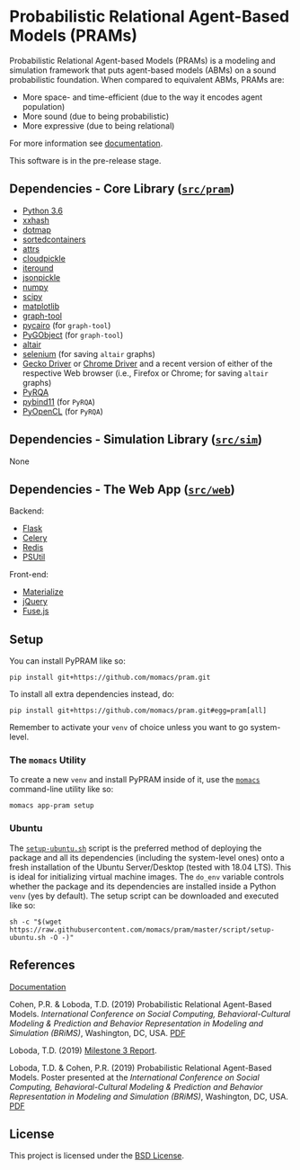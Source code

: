# Probabilistic Relational Agent-Based Models (PRAMs)

Probabilistic Relational Agent-based Models (PRAMs) is a modeling and simulation framework that puts agent-based models (ABMs) on a sound probabilistic foundation. When compared to equivalent ABMs, PRAMs are:

- More space- and time-efficient (due to the way it encodes agent population)
- More sound (due to being probabilistic)
- More expressive (due to being relational)

For more information see [documentation](https://momacs.github.io/pram/).

This software is in the pre-release stage.


## Dependencies - Core Library ([`src/pram`](src/pram))

- [Python 3.6](https://python.org)
- [xxhash](https://pypi.org/project/xxhash)
- [dotmap](https://pypi.org/project/dotmap)
- [sortedcontainers](http://www.grantjenks.com/docs/sortedcontainers/index.html)
- [attrs](https://github.com/python-attrs/attrs)
- [cloudpickle](https://github.com/cloudpipe/cloudpickle)
- [iteround](https://pypi.org/project/iteround)
- [jsonpickle](https://pypi.org/project/jsonpickle)
- [numpy](https://www.numpy.org)
- [scipy](https://www.scipy.org)
- [matplotlib](https://matplotlib.org)
- [graph-tool](https://graph-tool.skewed.de)
- [pycairo](https://www.cairographics.org/pycairo) (for `graph-tool`)
- [PyGObject](https://pygobject.readthedocs.io) (for `graph-tool`)
- [altair](https://altair-viz.github.io)
- [selenium](https://selenium-python.readthedocs.io) (for saving `altair` graphs)
- [Gecko Driver](https://github.com/mozilla/geckodriver/releases) or [Chrome Driver](https://sites.google.com/a/chromium.org/chromedriver) and a recent version of either of the respective Web browser (i.e., Firefox or Chrome; for saving `altair` graphs)
- [PyRQA](https://pypi.org/project/PyRQA)
- [pybind11](https://pybind11.readthedocs.io/en/stable) (for `PyRQA`)
- [PyOpenCL](https://documen.tician.de/pyopencl) (for `PyRQA`)


## Dependencies - Simulation Library ([`src/sim`](src/sim))

None


## Dependencies - The Web App ([`src/web`](src/web))

Backend:
- [Flask](http://flask.pocoo.org)
- [Celery](http://www.celeryproject.org)
- [Redis](https://redis.io)
- [PSUtil](https://github.com/giampaolo/psutil)

Front-end:
- [Materialize](https://materializecss.com)
- [jQuery](https://jquery.com)
- [Fuse.js](https://fusejs.io)


## Setup

You can install PyPRAM like so:

```
pip install git+https://github.com/momacs/pram.git
```

To install all extra dependencies instead, do:

```
pip install git+https://github.com/momacs/pram.git#egg=pram[all]
```

Remember to activate your `venv` of choice unless you want to go system-level.

### The `momacs` Utility

To create a new `venv` and install PyPRAM inside of it, use the [`momacs`](https://github.com/momacs/misc) command-line utility like so:

```
momacs app-pram setup
```

### Ubuntu

The [`setup-ubuntu.sh`](https://github.com/momacs/pram/blob/master/script/setup-ubuntu.sh) script is the preferred method of deploying the package and all its dependencies (including the system-level ones) onto a fresh installation of the Ubuntu Server/Desktop (tested with 18.04 LTS).  This is ideal for initializing virtual machine images.  The `do_env` variable controls whether the package and its dependencies are installed inside a Python `venv` (yes by default).  The setup script can be downloaded and executed like so:

```
sh -c "$(wget https://raw.githubusercontent.com/momacs/pram/master/script/setup-ubuntu.sh -O -)"
```


## References

[Documentation](https://momacs.github.io/pram/)

Cohen, P.R. & Loboda, T.D. (2019) Probabilistic Relational Agent-Based Models.  _International Conference on Social Computing, Behavioral-Cultural Modeling & Prediction and Behavior Representation in Modeling and Simulation (BRiMS)_, Washington, DC, USA.  [PDF](https://github.com/momacs/pram/blob/master/pub/cohen-2019-brims.pdf)

Loboda, T.D. (2019) [Milestone 3 Report](https://github.com/momacs/pram/blob/master/pub/Milestone-3-Report.pdf).

Loboda, T.D. & Cohen, P.R. (2019) Probabilistic Relational Agent-Based Models.  Poster presented at the _International Conference on Social Computing, Behavioral-Cultural Modeling & Prediction and Behavior Representation in Modeling and Simulation (BRiMS)_, Washington, DC, USA.  [PDF](https://github.com/momacs/pram/blob/master/pub/loboda-2019-brims.pdf)


## License
This project is licensed under the [BSD License](LICENSE.md).
